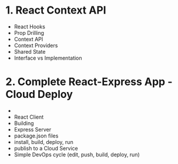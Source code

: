 # 1. React Context API
- React Hooks
- Prop Drilling
- Context API
- Context Providers
- Shared State
- Interface vs Implementation

# 2. Complete React-Express App - Cloud Deploy
-
- React Client
- Building
- Express Server
- package.json files
- install, build, deploy, run
- publish to a Cloud Service
- Simple DevOps cycle (edit, push, build, deploy, run)
